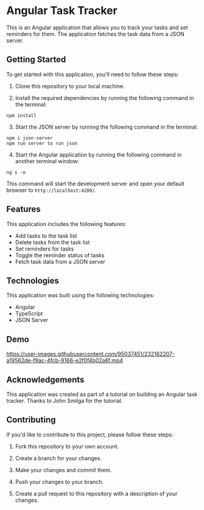 # Angular Task Tracker

This is an Angular application that allows you to track your tasks and set reminders for them. The application fetches the task data from a JSON server.

## Getting Started

To get started with this application, you'll need to follow these steps:

1. Clone this repository to your local machine.

2. Install the required dependencies by running the following command in the terminal:
```
npm install
```


3. Start the JSON server by running the following command in the terminal:
```
npm i json-server
npm run server to run json
```


4. Start the Angular application by running the following command in another terminal window:
```
ng s -o
```

This command will start the development server and open your default browser to `http://localhost:4200/`.


## Features

This application includes the following features:

- Add tasks to the task list
- Delete tasks from the task list
- Set reminders for tasks
- Toggle the reminder status of tasks
- Fetch task data from a JSON server

## Technologies

This application was built using the following technologies:

- Angular
- TypeScript
- JSON Server

## Demo

https://user-images.githubusercontent.com/95037451/232162207-a19562de-f9ac-4fcb-9166-e2f0f4b02a6f.mp4

## Acknowledgements

This application was created as part of a tutorial on building an Angular task tracker. Thanks to John Smilga for the tutorial.

## Contributing

If you'd like to contribute to this project, please follow these steps:

1. Fork this repository to your own account.

2. Create a branch for your changes.

3. Make your changes and commit them.

4. Push your changes to your branch.

5. Create a pull request to this repository with a description of your changes.

